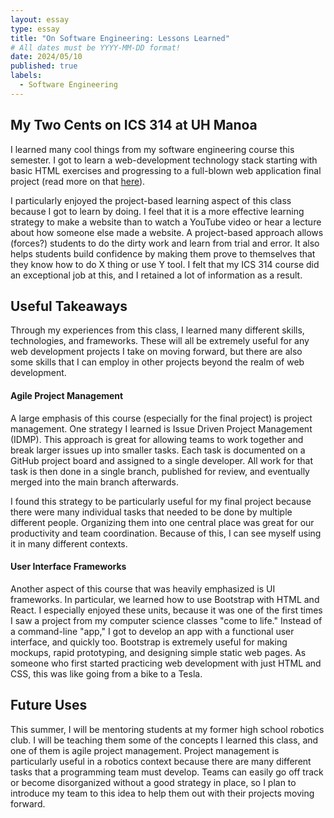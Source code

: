 ```yaml
---
layout: essay
type: essay
title: "On Software Engineering: Lessons Learned"
# All dates must be YYYY-MM-DD format!
date: 2024/05/10
published: true
labels:
  - Software Engineering
---
```


[//]: # (Image Goes Here!)

## My Two Cents on ICS 314 at UH Manoa
I learned many cool things from my software engineering course this semester. I got to learn a web-development technology stack starting with basic HTML exercises and progressing to a full-blown web application final project (read more on that [here](https://ethanmorrell.github.io/projects/proftcg.html)).

I particularly enjoyed the project-based learning aspect of this class because I got to learn by doing. I feel that it is a more effective learning strategy to make a website than to watch a YouTube video or hear a lecture about how someone else made a website. A project-based approach allows (forces?) students to do the dirty work and learn from trial and error. It also helps students build confidence by making them prove to themselves that they know how to do X thing or use Y tool. I felt that my ICS 314 course did an exceptional job at this, and I retained a lot of information as a result.

## Useful Takeaways
Through my experiences from this class, I learned many different skills, technologies, and frameworks. These will all be extremely useful for any web development projects I take on moving forward, but there are also some skills that I can employ in other projects beyond the realm of web development.


#### Agile Project Management

A large emphasis of this course (especially for the final project) is project management. One strategy I learned is Issue Driven Project Management (IDMP). This approach is great for allowing teams to work together and break larger issues up into smaller tasks. Each task is documented on a GitHub project board and assigned to a single developer. All work for that task is then done in a single branch, published for review, and eventually merged into the main branch afterwards.

I found this strategy to be particularly useful for my final project because there were many individual tasks that needed to be done by multiple different people. Organizing them into one central place was great for our productivity and team coordination. Because of this, I can see myself using it in many different contexts.

#### User Interface Frameworks

Another aspect of this course that was heavily emphasized is UI frameworks. In particular, we learned how to use Bootstrap with HTML and React. I especially enjoyed these units, because it was one of the first times I saw a project from my computer science classes "come to life." Instead of a command-line "app," I got to develop an app with a functional user interface, and quickly too. Bootstrap is extremely useful for making mockups, rapid prototyping, and designing simple static web pages. As someone who first started practicing web development with just HTML and CSS, this was like going from a bike to a Tesla.

## Future Uses
This summer, I will be mentoring students at my former high school robotics club. I will be teaching them some of the concepts I learned this class, and one of them is agile project management. Project management is particularly useful in a robotics context because there are many different tasks that a programming team must develop. Teams can easily go off track or become disorganized without a good strategy in place, so I plan to introduce my team to this idea to help them out with their projects moving forward.